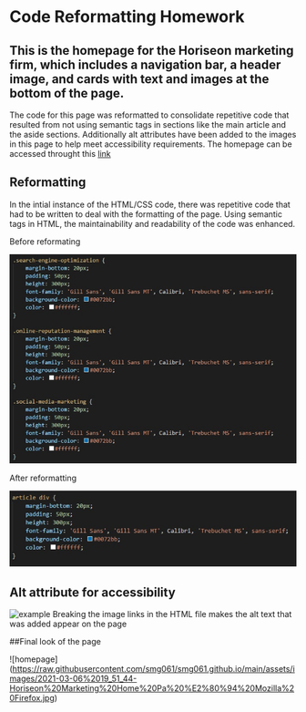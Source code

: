 # Code Reformatting Homework

## This is the homepage for the Horiseon marketing firm, which includes a navigation bar, a header image, and cards with text and images at the bottom of the page.
The code for this page was reformatted to consolidate repetitive code that resulted from not using semantic tags in sections like the main article and the aside 
sections. Additionally alt attributes have been added to the images in this page to help meet accessibility requirements.
The homepage can be accessed throught this [link](https://smg061.github.io/ "Homepage")

## Reformatting 
In the intial instance of the HTML/CSS code, there was repetitive code that had to be written to deal with the formatting of the page. Using semantic tags in HTML, the maintainability and readability of the code was enhanced.

Before reformating 

![before](https://raw.githubusercontent.com/smg061/smg061.github.io/main/assets/images/2021-03-06%2020_07_12-style.css%20-%20assets%20-%20Visual%20Studio%20Code.jpg)

After reformatting 

![after](https://raw.githubusercontent.com/smg061/smg061.github.io/main/assets/images/2021-03-06%2019_55_55-style.css%20-%20assets%20-%20Visual%20Studio%20Code.jpg)

## Alt attribute for accessibility

![example](https://raw.githubusercontent.com/smg061/smg061.github.io/main/assets/images/2021-03-06%2019_41_28-Horiseon%20Marketing%20Home%20Pa%20%E2%80%94%20Mozilla%20Firefox.jpg "Alt text appears if the image links are broken")
 Breaking the image links in the HTML file makes the alt text that was added appear on the page


##Final look of the page

![homepage] (https://raw.githubusercontent.com/smg061/smg061.github.io/main/assets/images/2021-03-06%2019_51_44-Horiseon%20Marketing%20Home%20Pa%20%E2%80%94%20Mozilla%20Firefox.jpg)
